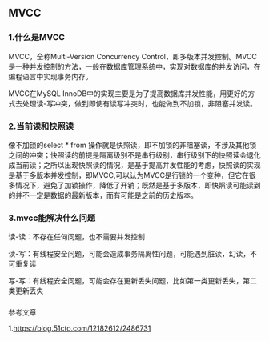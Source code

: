 ## MVCC

### 1.什么是MVCC

MVCC，全称Multi-Version Concurrency Control，即多版本并发控制。MVCC是一种并发控制的方法，一般在数据库管理系统中，实现对数据库的并发访问，在编程语言中实现事务内存。

 MVCC在MySQL InnoDB中的实现主要是为了提高数据库并发性能，用更好的方式去处理读-写冲突，做到即使有读写冲突时，也能做到不加锁，非阻塞并发读。

### 2.当前读和快照读

 像不加锁的select * from 操作就是快照读，即不加锁的非阻塞读，不涉及其他锁之间的冲突；快照读的前提是隔离级别不是串行级别，串行级别下的快照读会退化成当前读；之所以出现快照读的情况，是基于提高并发性能的考虑，快照读的实现是基于多版本并发控制，即MVCC,可以认为MVCC是行锁的一个变种，但它在很多情况下，避免了加锁操作，降低了开销；既然是基于多版本，即快照读可能读到的并不一定是数据的最新版本，而有可能是之前的历史版本。

### 3.mvcc能解决什么问题

读-读：不存在任何问题，也不需要并发控制

读-写：有线程安全问题，可能会造成事务隔离性问题，可能遇到脏读，幻读，不可重复读

写-写：有线程安全问题，可能会存在更新丢失问题，比如第一类更新丢失，第二类更新丢失

### 





参考文章

1.https://blog.51cto.com/12182612/2486731
